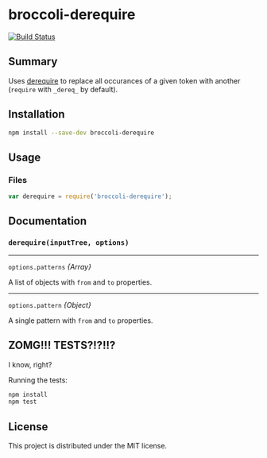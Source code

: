 # broccoli-derequire

[![Build Status](https://travis-ci.org/rwjblue/broccoli-derequire.svg?branch=master)](https://travis-ci.org/rwjblue/broccoli-derequire)

## Summary

Uses [derequire](https://github.com/calvinmetcalf/derequire) to replace all occurances of a given token with another (`require` with `_dereq_` by default).

## Installation

```bash
npm install --save-dev broccoli-derequire
```

## Usage

### Files

```javascript
var derequire = require('broccoli-derequire');
```

## Documentation

### `derequire(inputTree, options)`

---

`options.patterns` *{Array}*

A list of objects with `from` and `to` properties.

---

`options.pattern` *{Object}*

A single pattern with `from` and `to` properties.

## ZOMG!!! TESTS?!?!!?

I know, right?

Running the tests:

```javascript
npm install
npm test
```

## License

This project is distributed under the MIT license.
